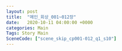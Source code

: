 ```yaml
---
layout: post
title:  "메인_회상_001~012장"
date:   2020-10-11 04:00:00 +0000
categories: Main
Tags: Story Main
SceneCode: ["scene_skip_cp001-012_q1_s10"]
---
```


